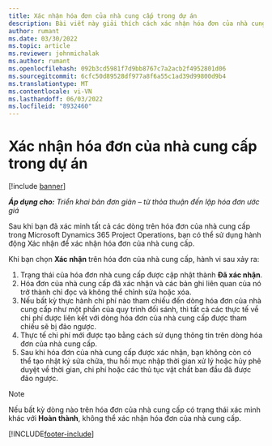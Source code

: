 ```yaml
---
title: Xác nhận hóa đơn của nhà cung cấp trong dự án
description: Bài viết này giải thích cách xác nhận hóa đơn của nhà cung cấp dự án trong Microsoft Dynamics 365 Project Operations và tác động tài chính của việc xác nhận hóa đơn của nhà cung cấp dự án.
author: rumant
ms.date: 03/30/2022
ms.topic: article
ms.reviewer: johnmichalak
ms.author: rumant
ms.openlocfilehash: 092b3cd5981f7d9bb8767c7a2acb2f4952801d06
ms.sourcegitcommit: 6cfc50d89528df977a8f6a55c1ad39d99800d9b4
ms.translationtype: MT
ms.contentlocale: vi-VN
ms.lasthandoff: 06/03/2022
ms.locfileid: "8932460"
---
```

# <a name="confirm-a-project-vendor-invoice"></a>Xác nhận hóa đơn của nhà cung cấp trong dự án

[!include [banner](../../includes/dataverse-preview.md)]

_**Áp dụng cho:** Triển khai bản đơn giản – từ thỏa thuận đến lập hóa đơn ước giá_

Sau khi bạn đã xác minh tất cả các dòng trên hóa đơn của nhà cung cấp trong Microsoft Dynamics 365 Project Operations, bạn có thể sử dụng hành động Xác nhận để xác nhận hóa đơn của nhà cung cấp.

Khi bạn chọn **Xác nhận** trên hóa đơn của nhà cung cấp, hành vi sau xảy ra:

1. Trạng thái của hóa đơn nhà cung cấp được cập nhật thành **Đã xác nhận**.
2. Hóa đơn của nhà cung cấp đã xác nhận và các bản ghi liên quan của nó trở thành chỉ đọc và không thể chỉnh sửa hoặc xóa.
3. Nếu bất kỳ thực hành chi phí nào tham chiếu đến dòng hóa đơn của nhà cung cấp như một phần của quy trình đối sánh, thì tất cả các thực tế về chi phí được liên kết với dòng hóa đơn của nhà cung cấp được tham chiếu sẽ bị đảo ngược.
4. Thực tế chi phí mới được tạo bằng cách sử dụng thông tin trên dòng hóa đơn của nhà cung cấp.
5. Sau khi hóa đơn của nhà cung cấp được xác nhận, bạn không còn có thể tạo nhật ký sửa chữa, thu hồi mục nhập thời gian xử lý hoặc hủy phê duyệt về thời gian, chi phí hoặc các thủ tục vật chất ban đầu đã được đảo ngược.

> [!NOTE]
> Nếu bất kỳ dòng nào trên hóa đơn của nhà cung cấp có trạng thái xác minh khác với **Hoàn thành**, không thể xác nhận hóa đơn của nhà cung cấp.

[!INCLUDE[footer-include](../../includes/footer-banner.md)]
